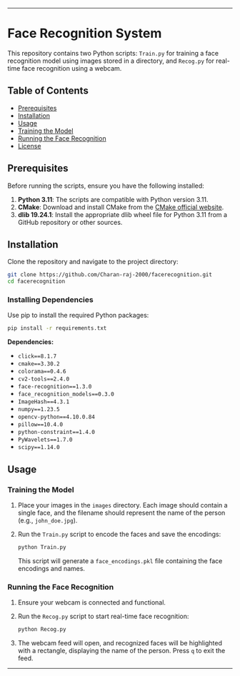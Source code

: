 

---

# Face Recognition System

This repository contains two Python scripts: `Train.py` for training a face recognition model using images stored in a directory, and `Recog.py` for real-time face recognition using a webcam.

## Table of Contents

- [Prerequisites](#prerequisites)
- [Installation](#installation)
- [Usage](#usage)
- [Training the Model](#training-the-model)
- [Running the Face Recognition](#running-the-face-recognition)
- [License](#license)

## Prerequisites

Before running the scripts, ensure you have the following installed:

1. **Python 3.11**: The scripts are compatible with Python version 3.11.
2. **CMake**: Download and install CMake from the [CMake official website](https://cmake.org/download/).
3. **dlib 19.24.1**: Install the appropriate dlib wheel file for Python 3.11 from a GitHub repository or other sources.

## Installation

Clone the repository and navigate to the project directory:

```bash
git clone https://github.com/Charan-raj-2000/facerecognition.git
cd facerecognition
```

### Installing Dependencies

Use pip to install the required Python packages:

```bash
pip install -r requirements.txt
```

**Dependencies:**

- `click==8.1.7`
- `cmake==3.30.2`
- `colorama==0.4.6`
- `cv2-tools==2.4.0`
- `face-recognition==1.3.0`
- `face_recognition_models==0.3.0`
- `ImageHash==4.3.1`
- `numpy==1.23.5`
- `opencv-python==4.10.0.84`
- `pillow==10.4.0`
- `python-constraint==1.4.0`
- `PyWavelets==1.7.0`
- `scipy==1.14.0`

## Usage

### Training the Model

1. Place your images in the `images` directory. Each image should contain a single face, and the filename should represent the name of the person (e.g., `john_doe.jpg`).

2. Run the `Train.py` script to encode the faces and save the encodings:

   ```bash
   python Train.py
   ```

   This script will generate a `face_encodings.pkl` file containing the face encodings and names.

### Running the Face Recognition

1. Ensure your webcam is connected and functional.

2. Run the `Recog.py` script to start real-time face recognition:

   ```bash
   python Recog.py
   ```

3. The webcam feed will open, and recognized faces will be highlighted with a rectangle, displaying the name of the person. Press `q` to exit the feed.



---
